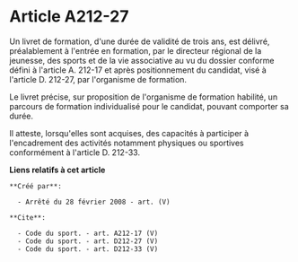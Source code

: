 # Article A212-27

Un livret de formation, d'une durée de validité de trois ans, est délivré, préalablement à l'entrée en formation, par le
directeur régional de la jeunesse, des sports et de la vie associative au vu du dossier conforme défini à l'article A. 212-17
et après positionnement du candidat, visé à l'article D. 212-27, par l'organisme de formation. 

Le livret précise, sur proposition de l'organisme de formation habilité, un parcours de formation individualisé pour le
candidat, pouvant comporter sa durée. 

Il atteste, lorsqu'elles sont acquises, des capacités à participer à l'encadrement des activités notamment physiques ou
sportives conformément à l'article D. 212-33.

**Liens relatifs à cet article**

	**Créé par**:

	  - Arrêté du 28 février 2008 - art. (V)

	**Cite**:

	  - Code du sport. - art. A212-17 (V)
	  - Code du sport. - art. D212-27 (V)
	  - Code du sport. - art. D212-33 (V)
